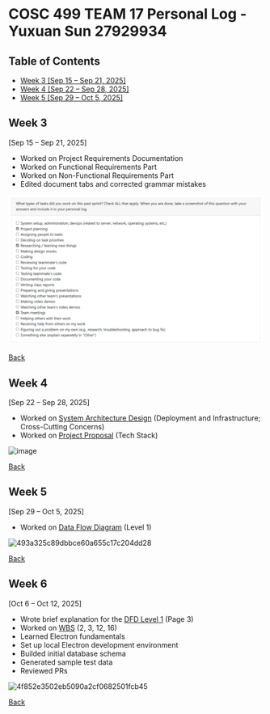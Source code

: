 # COSC 499 TEAM 17 Personal Log - Yuxuan Sun 27929934

## Table of Contents

- [Week 3 [Sep 15 – Sep 21, 2025]](#week-3)
- [Week 4 [Sep 22 – Sep 28, 2025]](#week-4)
- [Week 5 [Sep 29 – Oct 5, 2025]](#week-5)

## Week 3
[Sep 15 – Sep 21, 2025]
- Worked on Project Requirements Documentation
- Worked on Functional Requirements Part
- Worked on Non-Functional Requirements Part
- Edited document tabs and corrected grammar mistakes 

![Yuxuan Sun Week 3 Personal Log](https://github.com/ErenSun408/COSC499-Team17/blob/main/personal_log_img/YuxuanSun_COSC499_WEEK3_PEER-EVAL.png)

[Back](#table-of-contents)

## Week 4
[Sep 22 – Sep 28, 2025]
- Worked on [System Architecture Design](https://docs.google.com/document/d/1fZNTCu4YO0CFwIvErlJ1agD4Zyxgh6q11CnjB686NzY/edit?tab=t.0) (Deployment and Infrastructure; Cross-Cutting Concerns)
- Worked on [Project Proposal](https://docs.google.com/document/d/1yNkyeBqHvSgFAER2WQUW5GLdEmcIMknSAGh68UDHqCg/edit?tab=t.0) (Tech Stack)

<img width="1560" height="916" alt="image" src="https://github.com/user-attachments/assets/3f2ff4b4-7ef8-48ba-9c9b-c82961d0180e" />

[Back](#table-of-contents)

## Week 5
[Sep 29 – Oct 5, 2025]
- Worked on [Data Flow Diagram](https://github.com/COSC-499-W2025/capstone-project-team-17-1/blob/main/docs/design/L0%26L1%20DFD.png) (Level 1)

<img width="1549" height="905" alt="493a325c89dbbce60a655c17c204dd28" src="https://github.com/user-attachments/assets/749bbf1b-bc70-4f2a-8b14-5af394c8e6f3" />

[Back](#table-of-contents)

## Week 6
[Oct 6 – Oct 12, 2025]
- Wrote brief explanation for the [DFD Level 1](https://docs.google.com/document/d/1ZnNXTiLX3bXALCe2Ug8rojZ3RkSmjPB-2_YgaCqQyPA/edit?tab=t.0) (Page 3)
- Worked on [WBS](https://docs.google.com/document/d/1wPQgS1NMM9Jt1JUTCCPeJgyASQXQxxf_LkWZkoiAauA/edit?tab=t.0#heading=h.g6wbaqojg4lv) (2, 3, 12, 16)
- Learned Electron fundamentals
- Set up local Electron development environment
- Builded initial database schema
- Generated sample test data
- Reviewed PRs

<img width="1560" height="914" alt="4f852e3502eb5090a2cf0682501fcb45" src="https://github.com/user-attachments/assets/e3476168-756d-4b00-8c00-24c690b0018d" />

[Back](#table-of-contents)


